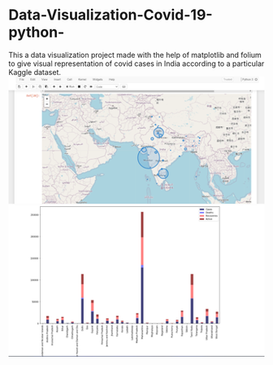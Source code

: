 # Data-Visualization-Covid-19-python-
This a data visualization project made with the help of matplotlib and folium to give visual representation of covid cases in India according to a particular Kaggle dataset.
![alt text](https://github.com/dhruvawasthi22/Data-Visualization-Covid-19-python-/blob/master/map.png?raw=true)
![alt text](https://github.com/dhruvawasthi22/Data-Visualization-Covid-19-python-/blob/master/stack%20graph.png?raw=true)

